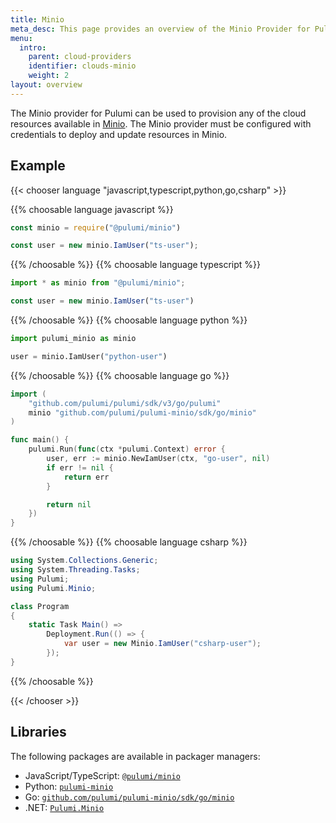```yaml
---
title: Minio
meta_desc: This page provides an overview of the Minio Provider for Pulumi.
menu:
  intro:
    parent: cloud-providers
    identifier: clouds-minio
    weight: 2
layout: overview
---
```


The Minio provider for Pulumi can be used to provision any of the cloud resources available in [Minio](https://min.io/).
The Minio provider must be configured with credentials to deploy and update resources in Minio.

## Example

{{< chooser language "javascript,typescript,python,go,csharp" >}}

{{% choosable language javascript %}}

```javascript
const minio = require("@pulumi/minio")

const user = new minio.IamUser("ts-user");
```

{{% /choosable %}}
{{% choosable language typescript %}}

```typescript
import * as minio from "@pulumi/minio";

const user = new minio.IamUser("ts-user")
```

{{% /choosable %}}
{{% choosable language python %}}

```python
import pulumi_minio as minio

user = minio.IamUser("python-user")
```

{{% /choosable %}}
{{% choosable language go %}}

```go
import (
	"github.com/pulumi/pulumi/sdk/v3/go/pulumi"
    minio "github.com/pulumi/pulumi-minio/sdk/go/minio"
)

func main() {
	pulumi.Run(func(ctx *pulumi.Context) error {
		user, err := minio.NewIamUser(ctx, "go-user", nil)
		if err != nil {
			return err
		}

		return nil
	})
}

```

{{% /choosable %}}
{{% choosable language csharp %}}

```csharp
using System.Collections.Generic;
using System.Threading.Tasks;
using Pulumi;
using Pulumi.Minio;

class Program
{
    static Task Main() =>
        Deployment.Run(() => {
            var user = new Minio.IamUser("csharp-user");
        });
}
```

{{% /choosable %}}

{{< /chooser >}}

## Libraries

The following packages are available in packager managers:

* JavaScript/TypeScript: [`@pulumi/minio`](https://www.npmjs.com/package/@pulumi/minio)
* Python: [`pulumi-minio`](https://pypi.org/project/pulumi-minio/)
* Go: [`github.com/pulumi/pulumi-minio/sdk/go/minio`](https://github.com/pulumi/pulumi-minio)
* .NET: [`Pulumi.Minio`](https://www.nuget.org/packages/Pulumi.Minio)
